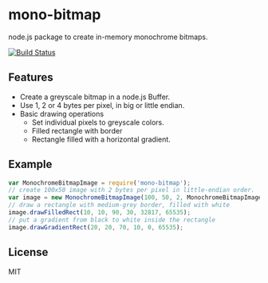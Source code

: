 # mono-bitmap

node.js package to create in-memory monochrome bitmaps.

[![Build Status](https://travis-ci.org/vonderheide/mono-bitmap.svg?branch=master)](https://travis-ci.org/vonderheide/mono-bitmap)

## Features

* Create a greyscale bitmap in a node.js Buffer.
* Use 1, 2 or 4 bytes per pixel, in big or little endian.
* Basic drawing operations
  * Set individual pixels to greyscale colors.
  * Filled rectangle with border
  * Rectangle filled with a horizontal gradient.

## Example

```javascript
var MonochromeBitmapImage = require('mono-bitmap');
// create 100x50 image with 2 bytes per pixel in little-endian order.
var image = new MonochromeBitmapImage(100, 50, 2, MonochromeBitmapImage.Endian.LITTLE);
// draw a rectangle with medium-grey border, filled with white
image.drawFilledRect(10, 10, 90, 30, 32817, 65535);
// put a gradient from black to white inside the rectangle
image.drawGradientRect(20, 20, 70, 10, 0, 65535);
```

## License

MIT
